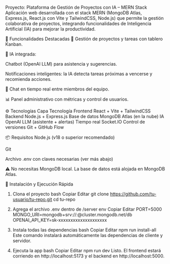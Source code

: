 Proyecto: Plataforma de Gestión de Proyectos con IA – MERN Stack
Aplicación web desarrollada con el stack MERN (MongoDB Atlas, Express.js, React.js con Vite y TailwindCSS, Node.js) que permite la gestión colaborativa de proyectos, integrando funcionalidades de Inteligencia Artificial (IA) para mejorar la productividad.

🚀 Funcionalidades Destacadas
📁 Gestión de proyectos y tareas con tablero Kanban.

🧠 IA integrada:

Chatbot (OpenAI LLM) para asistencia y sugerencias.

Notificaciones inteligentes: la IA detecta tareas próximas a vencerse y recomienda acciones.

💬 Chat en tiempo real entre miembros del equipo.

📊 Panel administrativo con métricas y control de usuarios.

⚙️ Tecnologías
Capa	Tecnología
Frontend	React + Vite + TailwindCSS
Backend	Node.js + Express.js
Base de datos	MongoDB Atlas (en la nube)
IA	OpenAI LLM (asistente + alertas)
Tiempo real	Socket.IO
Control de versiones	Git + GitHub Flow

📦 Requisitos
Node.js (v18 o superior recomendado)

Git

Archivo .env con claves necesarias (ver más abajo)

⚠️ No necesitas MongoDB local. La base de datos está alojada en MongoDB Atlas.

🚀 Instalación y Ejecución Rápida
1. Clona el proyecto
bash
Copiar
Editar
git clone https://github.com/tu-usuario/tu-repo.git
cd tu-repo
2. Agrega el archivo .env dentro de /server
env
Copiar
Editar
PORT=5000
MONGO_URI=mongodb+srv://<usuario>:<clave>@cluster.mongodb.net/db
OPENAI_API_KEY=sk-xxxxxxxxxxxxxxxxxxxx
3. Instala todas las dependencias
bash
Copiar
Editar
npm run install-all
Este comando instalará automáticamente las dependencias de cliente y servidor.

4. Ejecuta la app
bash
Copiar
Editar
npm run dev
Listo. El frontend estará corriendo en http://localhost:5173 y el backend en http://localhost:5000.
